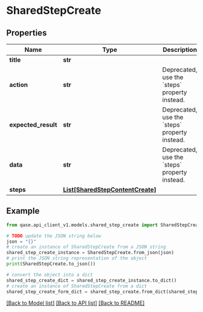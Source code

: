 # SharedStepCreate


## Properties

Name | Type | Description | Notes
------------ | ------------- | ------------- | -------------
**title** | **str** |  | 
**action** | **str** | Deprecated, use the &#x60;steps&#x60; property instead. | [optional] 
**expected_result** | **str** | Deprecated, use the &#x60;steps&#x60; property instead. | [optional] 
**data** | **str** | Deprecated, use the &#x60;steps&#x60; property instead. | [optional] 
**steps** | [**List[SharedStepContentCreate]**](SharedStepContentCreate.md) |  | [optional] 

## Example

```python
from qase.api_client_v1.models.shared_step_create import SharedStepCreate

# TODO update the JSON string below
json = "{}"
# create an instance of SharedStepCreate from a JSON string
shared_step_create_instance = SharedStepCreate.from_json(json)
# print the JSON string representation of the object
print(SharedStepCreate.to_json())

# convert the object into a dict
shared_step_create_dict = shared_step_create_instance.to_dict()
# create an instance of SharedStepCreate from a dict
shared_step_create_form_dict = shared_step_create.from_dict(shared_step_create_dict)
```
[[Back to Model list]](../README.md#documentation-for-models) [[Back to API list]](../README.md#documentation-for-api-endpoints) [[Back to README]](../README.md)



